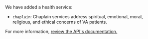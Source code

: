We have added a health service:
- `chaplain`: Chaplain services address spiritual, emotional, moral, religious, and ethical concerns of VA patients.

For more information, [review the API's documentation.](https://developer.va.gov/explore/api/va-facilities/docs?version=current)

